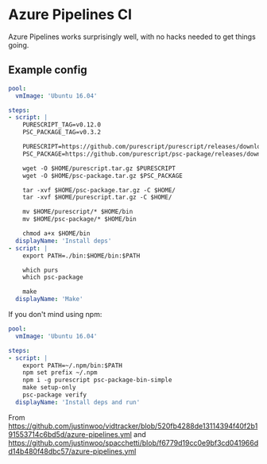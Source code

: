 # Azure Pipelines CI

Azure Pipelines works surprisingly well, with no hacks needed to get things going.

## Example config

```yml
pool:
  vmImage: 'Ubuntu 16.04'

steps:
- script: |
    PURESCRIPT_TAG=v0.12.0
    PSC_PACKAGE_TAG=v0.3.2

    PURESCRIPT=https://github.com/purescript/purescript/releases/download/$PURESCRIPT_TAG/linux64.tar.gz
    PSC_PACKAGE=https://github.com/purescript/psc-package/releases/download/$PSC_PACKAGE_TAG/linux64.tar.gz

    wget -O $HOME/purescript.tar.gz $PURESCRIPT
    wget -O $HOME/psc-package.tar.gz $PSC_PACKAGE

    tar -xvf $HOME/psc-package.tar.gz -C $HOME/
    tar -xvf $HOME/purescript.tar.gz -C $HOME/

    mv $HOME/purescript/* $HOME/bin
    mv $HOME/psc-package/* $HOME/bin

    chmod a+x $HOME/bin
  displayName: 'Install deps'
- script: |
    export PATH=./bin:$HOME/bin:$PATH

    which purs
    which psc-package

    make
  displayName: 'Make'
```

If you don't mind using npm:

```yml
pool:
  vmImage: 'Ubuntu 16.04'

steps:
- script: |
    export PATH=~/.npm/bin:$PATH
    npm set prefix ~/.npm
    npm i -g purescript psc-package-bin-simple
    make setup-only
    psc-package verify
  displayName: 'Install deps and run'
```

From <https://github.com/justinwoo/vidtracker/blob/520fb4288de13114394f40f2b191553714c6bd5d/azure-pipelines.yml> and <https://github.com/justinwoo/spacchetti/blob/f6779d19cc0e9bf3cd041966dd14b480f48dbc57/azure-pipelines.yml>
